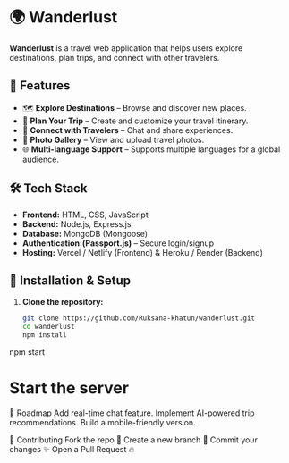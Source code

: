
# 🌍 Wanderlust

**Wanderlust** is a travel web application that helps users explore destinations, plan trips, and connect with other travelers.

## 🚀 Features
- 🗺️ **Explore Destinations** – Browse and discover new places.
- 📝 **Plan Your Trip** – Create and customize your travel itinerary.
- 💬 **Connect with Travelers** – Chat and share experiences.
- 📸 **Photo Gallery** – View and upload travel photos.
- 🌐 **Multi-language Support** – Supports multiple languages for a global audience.

## 🛠️ Tech Stack
- **Frontend:** HTML, CSS, JavaScript
- **Backend:** Node.js, Express.js
- **Database:** MongoDB (Mongoose)
- **Authentication:(Passport.js)** – Secure login/signup
- **Hosting:** Vercel / Netlify (Frontend) & Heroku / Render (Backend)

## 🔧 Installation & Setup
1. **Clone the repository:**
   ```sh
   git clone https://github.com/Ruksana-khatun/wanderlust.git
   cd wanderlust
   npm install
  npm start  
 # Start the server


 
📌 Roadmap
 Add real-time chat feature.
 Implement AI-powered trip recommendations.
 Build a mobile-friendly version.

 
 
 📝 Contributing
Fork the repo 🍴
Create a new branch 🚀
Commit your changes ✨
Open a Pull Request 🔥



